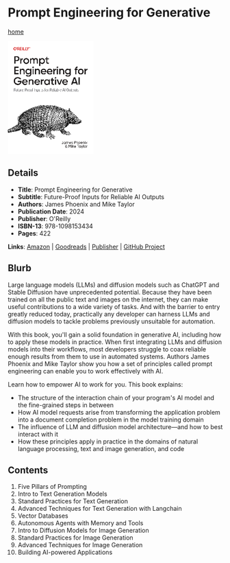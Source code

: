 # Prompt Engineering for Generative

[home](../)

![Cover Image](prompt-engineering-for-generative.png)

## Details

* **Title**: Prompt Engineering for Generative
* **Subtitle**: Future-Proof Inputs for Reliable AI Outputs
* **Authors**: James Phoenix and Mike Taylor
* **Publication Date**: 2024
* **Publisher**: O'Reilly
* **ISBN-13**: 978-1098153434
* **Pages**: 422


**Links**: [Amazon](https://a.co/d/52xLb9K) |
[Goodreads](https://www.goodreads.com/book/show/204133880-prompt-engineering-for-generative-ai) |
[Publisher](https://www.oreilly.com/library/view/prompt-engineering-for/9781098153427/) |
[GitHub Project](https://github.com/BrightPool/prompt-engineering-for-generative-ai-examples)

## Blurb

Large language models (LLMs) and diffusion models such as ChatGPT and Stable Diffusion have unprecedented potential. Because they have been trained on all the public text and images on the internet, they can make useful contributions to a wide variety of tasks. And with the barrier to entry greatly reduced today, practically any developer can harness LLMs and diffusion models to tackle problems previously unsuitable for automation.

With this book, you'll gain a solid foundation in generative AI, including how to apply these models in practice. When first integrating LLMs and diffusion models into their workflows, most developers struggle to coax reliable enough results from them to use in automated systems. Authors James Phoenix and Mike Taylor show you how a set of principles called prompt engineering can enable you to work effectively with AI.

Learn how to empower AI to work for you. This book explains:

* The structure of the interaction chain of your program's AI model and the fine-grained steps in between
* How AI model requests arise from transforming the application problem into a document completion problem in the model training domain
* The influence of LLM and diffusion model architecture—and how to best interact with it
* How these principles apply in practice in the domains of natural language processing, text and image generation, and code

## Contents

1. Five Pillars of Prompting
2. Intro to Text Generation Models
3. Standard Practices for Text Generation
4. Advanced Techniques for Text Generation with Langchain
5. Vector Databases
6. Autonomous Agents with Memory and Tools
7. Intro to Diffusion Models for Image Generation
8. Standard Practices for Image Generation
9. Advanced Techniques for Image Generation
10. Building AI-powered Applications
